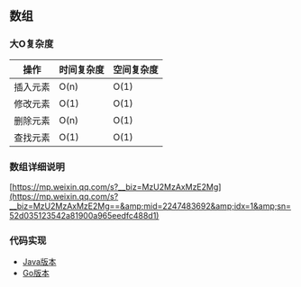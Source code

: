 ## 数组

### 大O复杂度

| 操作     | 时间复杂度 | 空间复杂度 |
| -------- | ---------- | ---------- |
| 插入元素 | O(n)       | O(1)       |
| 修改元素 | O(1)       | O(1)       |
| 删除元素 | O(n)       | O(1)       |
| 查找元素 | O(1)       | O(1)       |



### 数组详细说明

[https://mp.weixin.qq.com/s?__biz=MzU2MzAxMzE2Mg](https://mp.weixin.qq.com/s?__biz=MzU2MzAxMzE2Mg==&amp;mid=2247483692&amp;idx=1&amp;sn=52d035123542a81900a965eedfc488d1)



### 代码实现

- [Java版本](../java/Array) 
- [Go版本](../golang/datastructure/array.go)


